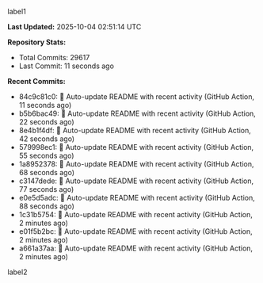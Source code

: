 
label1 
<!-- ACTIVITY_START -->
**Last Updated:** 2025-10-04 02:51:14 UTC

**Repository Stats:**
- Total Commits: 29617
- Last Commit: 11 seconds ago

**Recent Commits:**
- 84c9c81c0: 🤖 Auto-update README with recent activity (GitHub Action, 11 seconds ago)
- b5b6bac49: 🤖 Auto-update README with recent activity (GitHub Action, 22 seconds ago)
- 8e4b1f4df: 🤖 Auto-update README with recent activity (GitHub Action, 42 seconds ago)
- 579998ec1: 🤖 Auto-update README with recent activity (GitHub Action, 55 seconds ago)
- 1a8952378: 🤖 Auto-update README with recent activity (GitHub Action, 68 seconds ago)
- c3147dede: 🤖 Auto-update README with recent activity (GitHub Action, 77 seconds ago)
- e0e5d5adc: 🤖 Auto-update README with recent activity (GitHub Action, 88 seconds ago)
- 1c31b5754: 🤖 Auto-update README with recent activity (GitHub Action, 2 minutes ago)
- e01f5b2bc: 🤖 Auto-update README with recent activity (GitHub Action, 2 minutes ago)
- a661a37aa: 🤖 Auto-update README with recent activity (GitHub Action, 2 minutes ago)
<!-- ACTIVITY_END -->

label2
